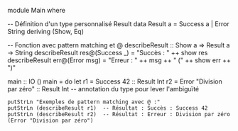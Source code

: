 module Main where

-- Définition d'un type personnalisé Result
data Result a = Success a | Error String
    deriving (Show, Eq)

-- Fonction avec pattern matching et @
describeResult :: Show a => Result a -> String
describeResult res@(Success _) = "Succès : " ++ show res
describeResult err@(Error msg) = "Erreur : " ++ msg ++ " (" ++ show err ++ ")"

main :: IO ()
main = do
    let r1 = Success 42        :: Result Int
        r2 = Error "Division par zéro" :: Result Int  -- annotation du type pour lever l'ambiguïté
    
    putStrLn "Exemples de pattern matching avec @ :"
    putStrLn (describeResult r1)  -- Résultat : Succès : Success 42
    putStrLn (describeResult r2)  -- Résultat : Erreur : Division par zéro (Error "Division par zéro")
